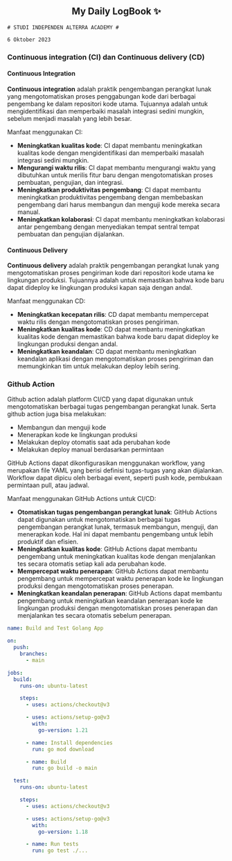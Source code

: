 <h2 align="center">My Daily LogBook ✨</h2>

```
# STUDI INDEPENDEN ALTERRA ACADEMY #

6 Oktober 2023
```

### Continuous integration (CI) dan Continuous delivery (CD)

#### Continuous Integration

**Continuous integration** adalah praktik pengembangan perangkat lunak yang mengotomatiskan proses penggabungan kode dari berbagai pengembang ke dalam repositori kode utama. Tujuannya adalah untuk mengidentifikasi dan memperbaiki masalah integrasi sedini mungkin, sebelum menjadi masalah yang lebih besar.

Manfaat menggunakan CI:

- **Meningkatkan kualitas kode**: CI dapat membantu meningkatkan kualitas kode dengan mengidentifikasi dan memperbaiki masalah integrasi sedini mungkin.
- **Mengurangi waktu rilis**: CI dapat membantu mengurangi waktu yang dibutuhkan untuk merilis fitur baru dengan mengotomatiskan proses pembuatan, pengujian, dan integrasi.
- **Meningkatkan produktivitas pengembang**: CI dapat membantu meningkatkan produktivitas pengembang dengan membebaskan pengembang dari harus membangun dan menguji kode mereka secara manual.
- **Meningkatkan kolaborasi**: CI dapat membantu meningkatkan kolaborasi antar pengembang dengan menyediakan tempat sentral tempat pembuatan dan pengujian dijalankan.

#### Continuous Delivery

**Continuous delivery** adalah praktik pengembangan perangkat lunak yang mengotomatiskan proses pengiriman kode dari repositori kode utama ke lingkungan produksi. Tujuannya adalah untuk memastikan bahwa kode baru dapat dideploy ke lingkungan produksi kapan saja dengan andal.

Manfaat menggunakan CD:

- **Meningkatkan kecepatan rilis**: CD dapat membantu mempercepat waktu rilis dengan mengotomatiskan proses pengiriman.
- **Meningkatkan kualitas kode**: CD dapat membantu meningkatkan kualitas kode dengan memastikan bahwa kode baru dapat dideploy ke lingkungan produksi dengan andal.
- **Meningkatkan keandalan**: CD dapat membantu meningkatkan keandalan aplikasi dengan mengotomatiskan proses pengiriman dan memungkinkan tim untuk melakukan deploy lebih sering.

### Github Action

Github action adalah platform CI/CD yang dapat digunakan untuk mengotomatiskan berbagai tugas pengembangan perangkat lunak. Serta github action juga bisa melakukan:

- Membangun dan menguji kode
- Menerapkan kode ke lingkungan produksi
- Melakukan deploy otomatis saat ada perubahan kode
- Melakukan deploy manual berdasarkan permintaan

GitHub Actions dapat dikonfigurasikan menggunakan workflow, yang merupakan file YAML yang berisi definisi tugas-tugas yang akan dijalankan. Workflow dapat dipicu oleh berbagai event, seperti push kode, pembukaan permintaan pull, atau jadwal.

Manfaat menggunakan GitHub Actions untuk CI/CD:

- **Otomatiskan tugas pengembangan perangkat lunak**: GitHub Actions dapat digunakan untuk mengotomatiskan berbagai tugas pengembangan perangkat lunak, termasuk membangun, menguji, dan menerapkan kode. Hal ini dapat membantu pengembang untuk lebih produktif dan efisien.
- **Meningkatkan kualitas kode**: GitHub Actions dapat membantu pengembang untuk meningkatkan kualitas kode dengan menjalankan tes secara otomatis setiap kali ada perubahan kode.
- **Mempercepat waktu penerapan**: GitHub Actions dapat membantu pengembang untuk mempercepat waktu penerapan kode ke lingkungan produksi dengan mengotomatiskan proses penerapan.
- **Meningkatkan keandalan penerapan**: GitHub Actions dapat membantu pengembang untuk meningkatkan keandalan penerapan kode ke lingkungan produksi dengan mengotomatiskan proses penerapan dan menjalankan tes secara otomatis sebelum penerapan.

```yaml
name: Build and Test Golang App

on:
  push:
    branches:
      - main

jobs:
  build:
    runs-on: ubuntu-latest

    steps:
      - uses: actions/checkout@v3

      - uses: actions/setup-go@v3
        with:
          go-version: 1.21

      - name: Install dependencies
        run: go mod download

      - name: Build
        run: go build -o main

  test:
    runs-on: ubuntu-latest

    steps:
      - uses: actions/checkout@v3

      - uses: actions/setup-go@v3
        with:
          go-version: 1.18

      - name: Run tests
        run: go test ./...
```
